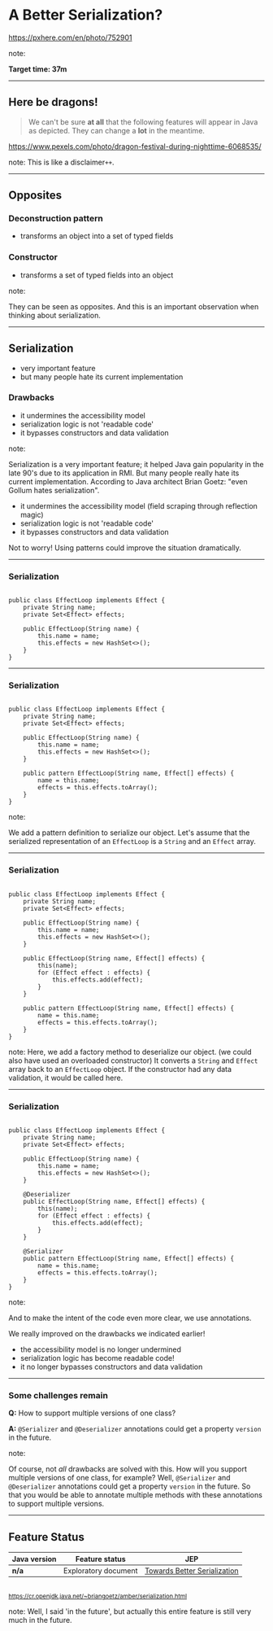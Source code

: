 <!-- .slide: data-background="img/background/final-puzzle-piece.jpg" data-background-color="black" data-background-opacity="0.4" -->
# A Better Serialization? <!-- .element: class="stroke" -->

<https://pxhere.com/en/photo/752901> <!-- .element: class="attribution" -->

note:

**Target time: 37m**

---

<!-- .slide: data-background="img/background/dragons.jpg" data-background-color="black" data-background-opacity="0.7" -->
## Here be dragons! <!-- .element: class="stroke" -->

<blockquote class="explanation">
    We can't be sure <strong>at all</strong> that the following features will appear in Java as depicted.
    They can change a <strong>lot</strong> in the meantime.
</blockquote>

<https://www.pexels.com/photo/dragon-festival-during-nighttime-6068535/> <!-- .element: class="attribution" --> 

note:
This is like a disclaimer`++`.

---

## Opposites

### Deconstruction pattern

* transforms an object into a set of typed fields

### Constructor

* transforms a set of typed fields into an object

note:

They can be seen as opposites.
And this is an important observation when thinking about serialization.

---

## Serialization

* very important feature
* but many people hate its current implementation

### Drawbacks

* it undermines the accessibility model <!-- .element: class="fragment" -->
* serialization logic is not 'readable code' <!-- .element: class="fragment" -->
* it bypasses constructors and data validation <!-- .element: class="fragment" -->

note:

Serialization is a very important feature; it helped Java gain popularity in the late 90's due to its application in RMI.
But many people really hate its current implementation.
According to Java architect Brian Goetz: "even Gollum hates serialization".

* it undermines the accessibility model (field scraping through reflection magic)
* serialization logic is not 'readable code'
* it bypasses constructors and data validation

Not to worry!
Using patterns could improve the situation dramatically.

---

<!-- .slide: data-auto-animate" -->

### Serialization

<pre data-id="serialization-animation"><code class="java" data-trim data-line-numbers>
public class EffectLoop implements Effect {
    private String name;
    private Set&lt;Effect&gt; effects;

    public EffectLoop(String name) {
        this.name = name;
        this.effects = new HashSet&lt;&gt;();
    }
}
</code></pre>

---

<!-- .slide: data-auto-animate" -->

### Serialization

<pre data-id="serialization-animation"><code class="java" data-trim data-line-numbers="10-13">
public class EffectLoop implements Effect {
    private String name;
    private Set&lt;Effect&gt; effects;

    public EffectLoop(String name) {
        this.name = name;
        this.effects = new HashSet&lt;&gt;();
    }

    public pattern EffectLoop(String name, Effect[] effects) {
        name = this.name;
        effects = this.effects.toArray();
    }
}
</code></pre>

note:

We add a pattern definition to serialize our object. 
Let's assume that the serialized representation of an `EffectLoop` is a `String` and an `Effect` array.

---

<!-- .slide: data-auto-animate" -->

### Serialization

<pre data-id="serialization-animation"><code class="java" data-trim data-line-numbers="10-15">
public class EffectLoop implements Effect {
    private String name;
    private Set&lt;Effect&gt; effects;

    public EffectLoop(String name) {
        this.name = name;
        this.effects = new HashSet&lt;&gt;();
    }

    public EffectLoop(String name, Effect[] effects) {
        this(name);
        for (Effect effect : effects) {
            this.effects.add(effect);
        }
    }

    public pattern EffectLoop(String name, Effect[] effects) {
        name = this.name;
        effects = this.effects.toArray();
    }
}
</code></pre>

note:
Here, we add a factory method to deserialize our object. (we could also have used an overloaded constructor)
It converts a `String` and `Effect` array back to an `EffectLoop` object.
If the constructor had any data validation, it would be called here.

---

<!-- .slide: data-auto-animate" -->

### Serialization

<pre data-id="serialization-animation"><code class="java" data-trim data-line-numbers>
public class EffectLoop implements Effect {
    private String name;
    private Set&lt;Effect&gt; effects;

    public EffectLoop(String name) {
        this.name = name;
        this.effects = new HashSet&lt;&gt;();
    }

    @Deserializer
    public EffectLoop(String name, Effect[] effects) {
        this(name);
        for (Effect effect : effects) {
            this.effects.add(effect);
        }
    }

    @Serializer
    public pattern EffectLoop(String name, Effect[] effects) {
        name = this.name;
        effects = this.effects.toArray();
    }
}
</code></pre>

note:

And to make the intent of the code even more clear, we use annotations.

We really improved on the drawbacks we indicated earlier!

* the accessibility model is no longer undermined
* serialization logic has become readable code!
* it no longer bypasses constructors and data validation

---

### Some challenges remain

**Q:** How to support multiple versions of one class?

<span class="fragment">
    <strong>A:</strong>  <code>@Serializer</code> and <code>@Deserializer</code> annotations could get a property <code>version</code> in the future.
</span>

note:

Of course, not *all* drawbacks are solved with this.
How will you support multiple versions of one class, for example?
Well, `@Serializer` and `@Deserializer` annotations could get a property `version` in the future.
So that you would be able to annotate multiple methods with these annotations to support multiple versions.

---

## Feature Status

<table style="font-size: 100%">
    <thead>
        <tr>
            <th>Java version</th>
            <th>Feature status</th>
            <th>JEP</th>
        </tr>
    </thead>
    <tbody>
        <tr>
            <td><strong>n/a</strong></td>
            <td>Exploratory document</td>
            <td><a href="https://cr.openjdk.java.net/~briangoetz/amber/serialization.html">Towards Better Serialization</a></td>
        </tr>
    </tbody>
</table>

<br/>
<small>
<a href="https://cr.openjdk.java.net/~briangoetz/amber/serialization.html">https://cr.openjdk.java.net/~briangoetz/amber/serialization.html</a>
</small>

note:
Well, I said 'in the future', but actually this entire feature is still very much in the future.
 